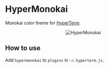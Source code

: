 # HyperMonokai

Monokai color theme for [HyperTerm](https://hyperterm.org).

<p align="center"><img src="https://cloud.githubusercontent.com/assets/5457539/16902918/0542da50-4ca9-11e6-8e5a-12fdb1aba09b.png" alt="HyperMonokai"></p>

## How to use

Add `hypermonokai` to `plugins` in `~/.hyperterm.js`.
